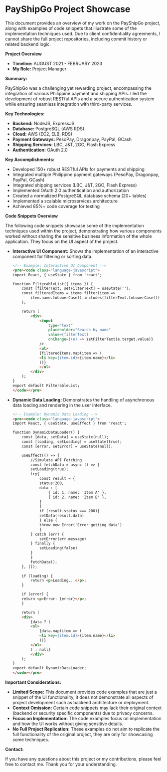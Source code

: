 # PayShipGo Project Showcase

This document provides an overview of my work on the PayShipGo project, along with examples of code snippets that illustrate some of the implementation techniques used. Due to client confidentiality agreements, I cannot share the full project repositories, including commit history or related backend logic.

**Project Overview**

*   **Timeline:** AUGUST 2021 - FEBRUARY 2023
*   **My Role:** Project Manager

**Summary:**

PayShipGo was a challenging yet rewarding project, encompassing the integration of various Philippine payment and shipping APIs. I led the development of robust RESTful APIs and a secure authentication system while ensuring seamless integration with third-party services.

**Key Technologies:**

*   **Backend:** NodeJS, ExpressJS
*   **Database:** PostgreSQL (AWS RDS)
*   **Cloud:** AWS (EC2, ELB, RDS)
*   **Payment Gateways:** PesoPay, Dragonpay, PayPal, GCash
*   **Shipping Services:** LBC, J&T, 2GO, Flash Express
*   **Authentication:** OAuth 2.0

**Key Accomplishments:**

*   Developed 150+ robust RESTful APIs for payments and shipping
*   Integrated multiple Philippine payment gateways (PesoPay, Dragonpay, PayPal, GCash)
*   Integrated shipping services (LBC, J&T, 2GO, Flash Express)
*   Implemented OAuth 2.0 authentication and authorization
*   Created a normalized PostgreSQL database schema (20+ tables)
*   Implemented a scalable microservices architecture
*   Achieved 85%+ code coverage for testing

**Code Snippets Overview**

The following code snippets showcase some of the implementation techniques used within the project, demonstrating how various components worked without sharing the sensitive business information of the whole application. They focus on the UI aspect of the project.

*   **Interactive UI Component:** Shows the implementation of an interactive component for filtering or sorting data.
    
    ```html
    <!-- Example: Interactive UI Component -->
    <pre><code class="language-javascript">
    import React, { useState } from 'react';

    function FilterableList({ items }) {
        const [filterText, setFilterText] = useState('');
        const filteredItems = items.filter(item =>
            item.name.toLowerCase().includes(filterText.toLowerCase())
        );

        return (
            <div>
                <input
                    type="text"
                    placeholder="Search by name"
                    value={filterText}
                    onChange={(e) => setFilterText(e.target.value)}
                />
                <ul>
                {filteredItems.map(item => (
                <li key={item.id}>{item.name}</li>
                ))}
                </ul>
            </div>
        );
    }
    export default FilterableList;
    </code></pre>
    ```

*   **Dynamic Data Loading:**  Demonstrates the handling of asynchronous data loading and rendering in the user interface.

    ```html
    <!-- Example: Dynamic Data Loading -->
    <pre><code class="language-javascript">
    import React, { useState, useEffect } from 'react';

    function DynamicDataLoader() {
        const [data, setData] = useState(null);
        const [loading, setLoading] = useState(true);
        const [error, setError] = useState(null);

        useEffect(() => {
            //Simulate API Fetching
            const fetchData = async () => {
            setLoading(true);
            try{
                const result = {
                status:200,
                data : [
                    { id: 1, name: 'Item A' },
                    { id: 2, name: 'Item B' },
                ]
                }
                if (result.status === 200){
                setData(result.data)
                } else {
                throw new Error('Error getting data')
                }
            } catch (err) {
                setError(err.message)
            } finally {
                setLoading(false)
            }
            }
            fetchData();
        }, []);
            
        if (loading) {
            return <p>Loading...</p>;
        }

        if (error) {
        return <p>Error: {error}</p>;
        }

        return (
        <div>
            {data ? (
            <ul>
                {data.map(item => (
                <li key={item.id}>{item.name}</li>
                ))}
            </ul>
            ) : null}
            </div>
        );
    }
    export default DynamicDataLoader;
    </code></pre>
    ```

**Important Considerations:**

*   **Limited Scope:** This document provides code examples that are just a snippet of the UI functionality, it does not demonstrate all aspects of project development such as backend architecture or deployment.
*   **Context Omission:** Certain code snippets may lack their original context (backend or security specific components) due to privacy concerns.
*   **Focus on Implementation:** The code examples focus on implementation and how the UI works without giving sensitive details.
*   **No Full Project Replication:** These examples do not aim to replicate the full functionality of the original project, they are only for showcasing some techniques.

**Contact:**

If you have any questions about this project or my contributions, please feel free to contact me. Thank you for your understanding.
